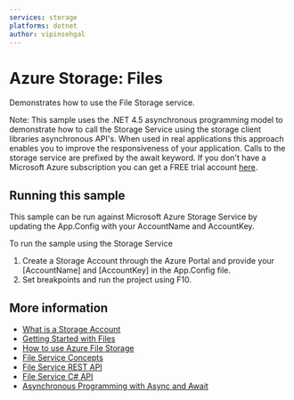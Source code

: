 ```yaml
---
services: storage
platforms: dotnet
author: vipinsehgal
---
```


# Azure Storage: Files

Demonstrates how to use the File Storage service.

Note: This sample uses the .NET 4.5 asynchronous programming model to demonstrate how to call the Storage Service using the
storage client libraries asynchronous API's. When used in real applications this approach enables you to improve the
responsiveness of your application. Calls to the storage service are prefixed by the await keyword.
If you don't have a Microsoft Azure subscription you can
get a FREE trial account <a href="http://go.microsoft.com/fwlink/?LinkId=330212">here</a>.


## Running this sample
This sample can be run against Microsoft Azure Storage Service by updating the App.Config with your AccountName and AccountKey.

To run the sample using the Storage Service
1. Create a Storage Account through the Azure Portal and provide your [AccountName] and [AccountKey] in the App.Config file.
2. Set breakpoints and run the project using F10.

## More information
- [What is a Storage Account](http://azure.microsoft.com/en-us/documentation/articles/storage-whatis-account/)
- [Getting Started with Files](http://blogs.msdn.com/b/windowsazurestorage/archive/2014/05/12/introducing-microsoft-azure-file-service.aspx)
- [How to use Azure File Storage](http://azure.microsoft.com/en-us/documentation/articles/storage-dotnet-how-to-use-files/)
- [File Service Concepts](http://msdn.microsoft.com/en-us/library/dn166972.aspx)
- [File Service REST API](http://msdn.microsoft.com/en-us/library/dn167006.aspx)
- [File Service C# API](http://msdn.microsoft.com/en-us/library/microsoft.windowsazure.storage.file.aspx)
- [Asynchronous Programming with Async and Await](http://msdn.microsoft.com/en-us/library/hh191443.aspx)
